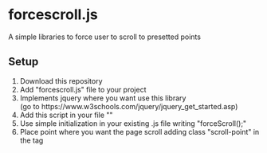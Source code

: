 # forcescroll.js
A simple libraries to force user to scroll to presetted points
<h2>Setup</h2>
<ol>
  <li>Download this repository</li>
  <li>Add "forcescroll.js" file to your project</li>
  <li>Implements jquery where you want use this library <br>(go to https://www.w3schools.com/jquery/jquery_get_started.asp)</li>
  <li>Add this script in your file "<script type="text/javascript" src="js/forcescroll.js"></script>"</li>
  <li>Use simple initialization in your existing .js file writing "forceScroll();"</li>
  <li>Place point where you want the page scroll adding class "scroll-point" in the tag</li>
</ol>
